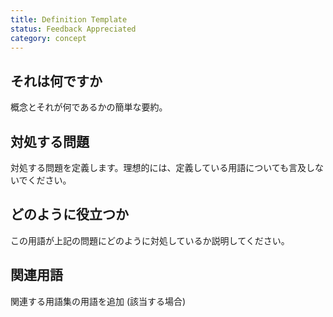 ```yaml
---
title: Definition Template
status: Feedback Appreciated
category: concept
---
```


## それは何ですか

概念とそれが何であるかの簡単な要約。

## 対処する問題

対処する問題を定義します。理想的には、定義している用語についても言及しないでください。

## どのように役立つか

この用語が上記の問題にどのように対処しているか説明してください。

## 関連用語

関連する用語集の用語を追加 (該当する場合)
